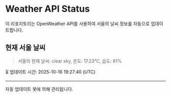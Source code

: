 
# Weather API Status

이 리포지토리는 OpenWeather API를 사용하여 서울의 날씨 정보를 자동으로 업데이트합니다.

## 현재 서울 날씨
> 서울의 현재 날씨: clear sky, 온도: 17.23°C, 습도: 81%

⏳ 업데이트 시간: 2025-10-16 19:27:40 (UTC)

---
자동 업데이트 봇에 의해 관리됩니다.
